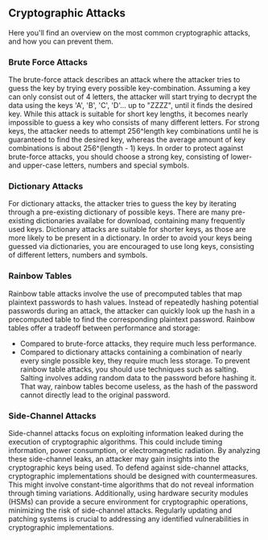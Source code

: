 ## Cryptographic Attacks

Here you'll find an overview on the most common cryptographic attacks, and how you can prevent them.

### Brute Force Attacks

The brute-force attack describes an attack where the attacker tries to guess the key by trying every possible key-combination.
Assuming a key can only consist out of 4 letters, the attacker will start trying to decrypt the data using the keys 'A', 'B', 'C', 'D'... up to "ZZZZ", until it finds the desired key.
While this attack is suitable for short key lengths, it becomes nearly impossible to guess a key who consists of many different letters.
For strong keys, the attacker needs to attempt 256^length key combinations until he is guaranteed to find the desired key, whereas the average amount of key combinations is about 256^(length - 1) keys.
In order to protect against brute-force attacks, you should choose a strong key, consisting of lower- and upper-case letters, numbers and special symbols. 

### Dictionary Attacks

For dictionary attacks, the attacker tries to guess the key by iterating through a pre-existing dictionary of possible keys.
There are many pre-existing dictionaries availabe for download, containing many frequently used keys.
Dictionary attacks are suitable for shorter keys, as those are more likely to be present in a dictionary.
In order to avoid your keys being guessed via dictionaries, you are encouraged to use long keys, consisting of different letters, numbers and symbols.

### Rainbow Tables

Rainbow table attacks involve the use of precomputed tables that map plaintext passwords to hash values.
Instead of repeatedly hashing potential passwords during an attack, the attacker can quickly look up the hash in a precomputed table to find the corresponding plaintext password.
Rainbow tables offer a tradeoff between performance and storage:
- Compared to brute-force attacks, they require much less performance.
- Compared to dictionary attacks containing a combination of nearly every single possible key, they require much less storage.
To prevent rainbow table attacks, you should use techniques such as salting. Salting involves adding random data to the password before hashing it.
That way, rainbow tables become useless, as the hash of the password cannot directly lead to the original password.

### Side-Channel Attacks

Side-channel attacks focus on exploiting information leaked during the execution of cryptographic algorithms. This could include timing information, power consumption, or electromagnetic radiation.
By analyzing these side-channel leaks, an attacker may gain insights into the cryptographic keys being used.
To defend against side-channel attacks, cryptographic implementations should be designed with countermeasures. This might involve constant-time algorithms that do not reveal information through timing variations.
Additionally, using hardware security modules (HSMs) can provide a secure environment for cryptographic operations, minimizing the risk of side-channel attacks. Regularly updating and patching systems is crucial to addressing any identified vulnerabilities in cryptographic implementations.
